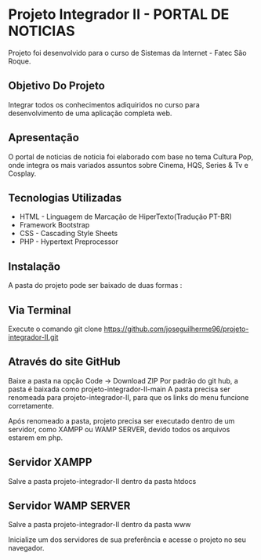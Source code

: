 # Projeto Integrador II - PORTAL DE NOTICIAS
Projeto foi desenvolvido para o curso de Sistemas da Internet - Fatec São Roque.
## Objetivo Do Projeto
Integrar todos os conhecimentos adiquiridos no curso para desenvolvimento de uma aplicação completa web. 

## Apresentação
O portal de noticias de noticia foi elaborado com base no tema Cultura Pop, onde integra os mais variados assuntos sobre Cinema, HQS, Series & Tv e Cosplay.

## Tecnologias Utilizadas
* HTML - Linguagem de Marcação de HiperTexto(Tradução PT-BR)
* Framework Bootstrap
* CSS - Cascading Style Sheets
* PHP - Hypertext Preprocessor

## Instalação
A pasta do projeto pode ser baixado de duas formas :

## Via Terminal
Execute o comando git clone https://github.com/joseguilherme96/projeto-integrador-II.git

## Através do site GitHub
Baixe a pasta na opção Code -> Download ZIP
Por padrão do git hub, a pasta é baixada como projeto-integrador-II-main
A pasta precisa ser renomeada para projeto-integrador-II, para que os links do menu funcione corretamente.

Após renomeado a pasta, projeto precisa ser executado dentro de um servidor, como XAMPP ou WAMP SERVER, devido todos os arquivos estarem em php.

## Servidor XAMPP
Salve a pasta projeto-integrador-II dentro da pasta htdocs

## Servidor WAMP SERVER
Salve a pasta projeto-integrador-II dentro da pasta www

Inicialize um dos servidores de sua preferência e acesse o projeto no seu navegador.






